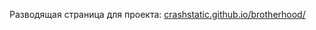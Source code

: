 Разводящая страница для проекта:
[crashstatic.github.io/brotherhood/](https://crashstatic.github.io/brotherhood/)
